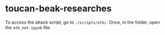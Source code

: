 # toucan-beak-researches

To access the attack script, go to ```./scripts/atk/```. Once, in the folder, open the ```atk_net.ipynb``` file.
